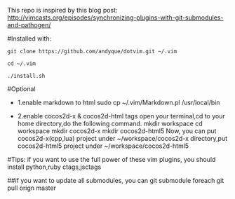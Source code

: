 This repo is inspired by this blog post:
    http://vimcasts.org/episodes/synchronizing-plugins-with-git-submodules-and-pathogen/

#Installed with:

    git clone https://github.com/andyque/dotvim.git ~/.vim

    cd ~/.vim

    ./install.sh
#Optional
- 1.enable markdown to html
    sudo cp ~/.vim/Markdown.pl /usr/local/bin

- 2.enable cocos2d-x & cocos2d-html tags 
    open your terminal,cd to your home directory,do the following command.
    mkdir workspace
    cd workspace
    mkdir cocos2d-x
    mkdir cocos2d-html5
    Now, you can put cocos2d-x(cpp,lua) project under ~/workspace/cocos2d-x directory,put cocos2d-html5 project under
    ~/workspace/cocos2d-html5

#Tips:
    if you want to use the full power of these vim plugins, you should install python,ruby ctags,jsctags

##if you want to update all submodules, you can
    git submodule foreach git pull orign master
